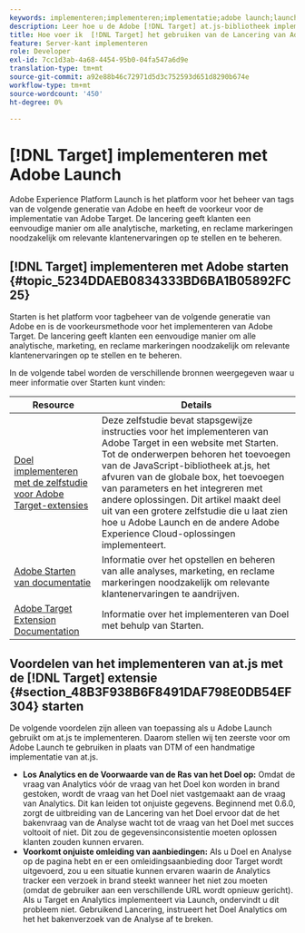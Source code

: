 ```yaml
---
keywords: implementeren;implementeren;implementatie;adobe launch;launch;race;redirect;Experience platform launch
description: Leer hoe u de Adobe [!DNL Target] at.js-bibliotheek implementeert met Adobe Experience Platform Launch, de voorkeursmethode voor het implementeren van Adobe [!DNL Target].
title: Hoe voer ik  [!DNL Target] het gebruiken van de Lancering van Adobe uit?
feature: Server-kant implementeren
role: Developer
exl-id: 7cc1d3ab-4a68-4454-95b0-04fa547a6d9e
translation-type: tm+mt
source-git-commit: a92e88b46c72971d5d3c752593d651d8290b674e
workflow-type: tm+mt
source-wordcount: '450'
ht-degree: 0%

---
```


# [!DNL Target] implementeren met Adobe Launch

Adobe Experience Platform Launch is het platform voor het beheer van tags van de volgende generatie van Adobe en heeft de voorkeur voor de implementatie van Adobe Target. De lancering geeft klanten een eenvoudige manier om alle analytische, marketing, en reclame markeringen noodzakelijk om relevante klantenervaringen op te stellen en te beheren.

## [!DNL Target] implementeren met Adobe starten {#topic_5234DDAEB0834333BD6BA1B05892FC25}

Starten is het platform voor tagbeheer van de volgende generatie van Adobe en is de voorkeursmethode voor het implementeren van Adobe Target. De lancering geeft klanten een eenvoudige manier om alle analytische, marketing, en reclame markeringen noodzakelijk om relevante klantenervaringen op te stellen en te beheren.

In de volgende tabel worden de verschillende bronnen weergegeven waar u meer informatie over Starten kunt vinden:

| Resource | Details |
|--- |--- |
| [Doel implementeren met de zelfstudie voor Adobe Target-extensies](https://experienceleague.adobe.com/docs/experience-cloud/implementing-in-websites-with-launch/implement-solutions/target.html) | Deze zelfstudie bevat stapsgewijze instructies voor het implementeren van Adobe Target in een website met Starten. Tot de onderwerpen behoren het toevoegen van de JavaScript-bibliotheek at.js, het afvuren van de globale box, het toevoegen van parameters en het integreren met andere oplossingen. Dit artikel maakt deel uit van een grotere zelfstudie die u laat zien hoe u Adobe Launch en de andere Adobe Experience Cloud-oplossingen implementeert. |
| [Adobe Starten van documentatie](https://experienceleague.adobe.com/docs/launch/using/intro/get-started/quick-start.html) | Informatie over het opstellen en beheren van alle analyses, marketing, en reclame markeringen noodzakelijk om relevante klantenervaringen te aandrijven. |
| [Adobe Target Extension Documentation](https://experienceleague.adobe.com/docs/launch/using/extensions-ref/adobe-extension/target-extension/overview.html) | Informatie over het implementeren van Doel met behulp van Starten. |

## Voordelen van het implementeren van at.js met de [!DNL Target] extensie {#section_48B3F938B6F8491DAF798E0DB54EF304} starten

De volgende voordelen zijn alleen van toepassing als u Adobe Launch gebruikt om at.js te implementeren. Daarom stellen wij ten zeerste voor om Adobe Launch te gebruiken in plaats van DTM of een handmatige implementatie van at.js.

* **Los Analytics en de Voorwaarde van de Ras van het Doel op:** Omdat de vraag van Analytics vóór de vraag van het Doel kon worden in brand gestoken, wordt de vraag van het Doel niet vastgemaakt aan de vraag van Analytics. Dit kan leiden tot onjuiste gegevens. Beginnend met 0.6.0, zorgt de uitbreiding van de Lancering van het Doel ervoor dat de het bakenvraag van de Analyse wacht tot de vraag van het Doel met succes voltooit of niet. Dit zou de gegevensinconsistentie moeten oplossen klanten zouden kunnen ervaren.
* **Voorkomt onjuiste omleiding van aanbiedingen:** Als u Doel en Analyse op de pagina hebt en er een omleidingsaanbieding door Target wordt uitgevoerd, zou u een situatie kunnen ervaren waarin de Analytics tracker een verzoek in brand steekt wanneer het niet zou moeten (omdat de gebruiker aan een verschillende URL wordt opnieuw gericht). Als u Target en Analytics implementeert via Launch, ondervindt u dit probleem niet. Gebruikend Lancering, instrueert het Doel Analytics om het het bakenverzoek van de Analyse af te breken.
